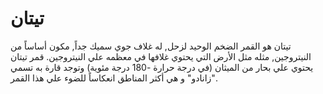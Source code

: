 # تيتان

تيتان هو القمر الضخم الوحيد لزحل, له غلاف جوي سميك جداً, مكون أساساً من
النيتروجين, مثله مثل الأرض التي يحتوي غلافها في معظمه علي النيتروجين. قمر تيتان
يحتوي علي بحار من الميثان (في درجة حرارة -180 درجة مئوية) وتوجد قارة به تسمي
"زانادو" و هي أكثر المناطق انعكاساً للضوء علي هذا القمر.
